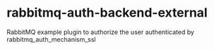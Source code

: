 rabbitmq-auth-backend-external
==============================

RabbitMQ example plugin to authorize the user authenticated by rabbitmq_auth_mechanism_ssl